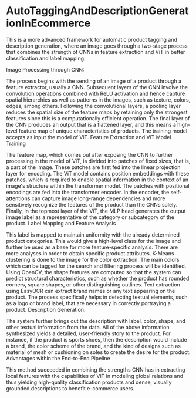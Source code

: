 # AutoTaggingAndDescriptionGenerationInEcommerce
This is a more advanced framework for automatic product tagging and description generation, where an image goes through a two-stage process that combines the strength of CNNs in feature extraction and ViT in better classification and label mapping.

Image Processing through CNN:

The process begins with the sending of an image of a product through a feature extractor, usually a CNN. Subsequent layers of the CNN involve the convolution operations combined with ReLU activation and hence capture spatial hierarchies as well as patterns in the images, such as texture, colors, edges, among others.
Following the convolutional layers, a pooling layer reduces the spatial size of the feature maps by retaining only the strongest features since this is a computationally efficient operation.
The final layer of the CNN produces an output that is a flattened layer, and this means a high-level feature map of unique characteristics of products. The training model accepts as input the model of ViT.
Feature Extraction and ViT Model Training

The feature map, which comes out after exposing the CNN to further processing in the model of ViT, is divided into patches of fixed sizes, that is, a part of the image.
These patches are first fed into the linear projection layer for encoding. The ViT model contains position embeddings with these patches, which is required to enable spatial information in the context of an image's structure within the transformer model.
The patches with positional encodings are fed into the transformer encoder. In the encoder, the self-attentions can capture image long-range dependencies and more sensitively recognize the features of the product than the CNNs solely.
Finally, in the topmost layer of the ViT, the MLP head generates the output image label as a representative of the category or subcategory of the product.
Label Mapping and Feature Analysis

This label is mapped to maintain uniformity with the already determined product categories. This would give a high-level class for the image and further be used as a base for more feature-specific analysis.
There are more analyses in order to obtain specific product attributes. K-Means clustering is done to the image for the color extraction. The main colors which can be tagged for the search and filtering process will be identified.
Using OpenCV, the shape features are computed so that the system can predict structural characteristics, such as whether the product has rounded corners, square shapes, or other distinguishing outlines.
Text extraction using EasyOCR can extract brand names or any text appearing on the product. The process specifically helps in detecting textual elements, such as a logo or brand label, that are necessary in correctly portraying a product.
Description Generation:

The system further brings out the description with label, color, shape, and other textual information from the data. All of the above information synthesized yields a detailed, user-friendly story to the product. For instance, if the product is sports shoes, then the description would include a brand, the color scheme of the brand, and the kind of designs such as material of mesh or cushioning on soles to create the desire for the product.
Advantages within the End-to-End Pipeline

This method succeeded in combining the strengths CNN has in extracting local features with the capabilities of ViT in modeling global relations and thus yielding high-quality classification products and dense, visually grounded descriptions to benefit e-commerce users.
